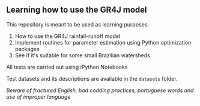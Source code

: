## Learning how to use the GR4J model

This repository is meant to be used as learning purposes:
1. How to use the GR4J rainfall-runoff model
2. Implement routines for parameter estimation using Python optimization packages
3. See if it's suitable for some small Brazilian watersheds

All tests are carried out using iPython Notebooks

Test datasets and its descriptions are available in the `datasets` folder.


_Beware of fractured English, bad codding practices, portuguese words and use of improper language_
